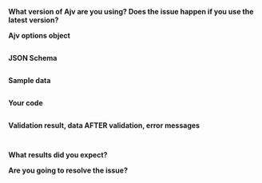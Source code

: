 <!--
Frequently Asked Questions: https://github.com/epoberezkin/ajv/blob/master/FAQ.md
Please provide all info and reduce your schema and data to the smallest possible size.

This template is for bug reports. For other issues please use:
- a new feature/improvement: http://epoberezkin.github.io/ajv/contribute.html#changes
- browser/compatibility issues: http://epoberezkin.github.io/ajv/contribute.html#compatibility
- JSON-Schema standard: http://epoberezkin.github.io/ajv/contribute.html#json-schema
- Ajv usage questions: https://gitter.im/ajv-validator/ajv
-->

**What version of Ajv are you using? Does the issue happen if you use the latest version?**



**Ajv options object**

<!-- See https://github.com/epoberezkin/ajv#options -->

```javascript


```


**JSON Schema**

<!-- Please make it as small as possible to reproduce the issue -->

```json


```


**Sample data**

<!-- Please make it as small as posssible to reproduce the issue -->

```json


```


**Your code**

<!--
Please:
- make it as small as posssible to reproduce the issue
- use one of the usage patterns from https://github.com/epoberezkin/ajv#getting-started
- use `options`, `schema` and `data` as variables, do not repeat their values here
- post a working code sample in RunKit notebook cloned from https://runkit.com/esp/ajv-issue and include the link here.

It would make understanding your problem easier and the issue more useful to others.
Thank you!
-->

```javascript


```


**Validation result, data AFTER validation, error messages**

```


```

**What results did you expect?**


**Are you going to resolve the issue?**
